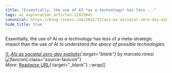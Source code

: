 ```yaml
---
title: "Essentially, the use of AI *as a technology* has less ..."
tags: ai exploration articles-22433841
canonical: https://blog.rinesi.com/2022/12/ais-as-societal-zero-day-exploits/
hide_title: true
---
```


Essentially, the use of AI *as a technology* has less of a meta-strategic impact than the use of AI *to understand the space of possible technologies*.


[[<cite>_[AIs as societal zero-day exploits](https://blog.rinesi.com/2022/12/ais-as-societal-zero-day-exploits/){:target="_blank"}_</cite> by marcelo.rinesi ![favicon](https://s2.googleusercontent.com/s2/favicons?domain=blog.rinesi.com){:class="source-favicon"}<br>
_More_: [Readwise URL](https://readwise.io/open/441595836){:target="_blank"}
::wrap]]